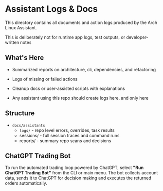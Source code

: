 # Assistant Logs & Docs

This directory contains all documents and action logs produced by the Arch Linux Assistant.

This is deliberately not for runtime app logs, test outputs, or developer-written notes


## What's Here

- Summarized reports on architecture, cli, dependencies, and refactoring
- Logs of missing or failed actions
- Cleanup docs or user-assisted scripts with explanations

- Any assistant using this repo should create logs here, and only here


## Structure

- `docs/assistants`
    - `logs/`       - repo level errors, overrides, task results
    - sessions/    - full session traces and command runs
    - reports/      - summary repo scans and decisions

## ChatGPT Trading Bot

To run the automated trading loop powered by ChatGPT, select
**"Run ChatGPT Trading Bot"** from the CLI or main menu. The bot
collects account data, sends it to ChatGPT for decision making and
executes the returned orders automatically.
